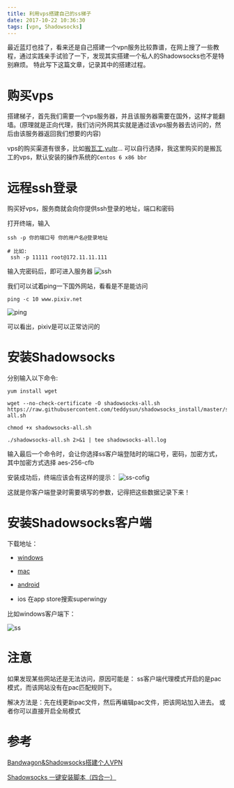 ```yaml
---
title: 利用vps搭建自己的ss梯子
date: 2017-10-22 10:36:30
tags: [vpn, Shadowsocks]
---
```

最近蓝灯也挂了，看来还是自己搭建一个vpn服务比较靠谱，在网上搜了一些教程，通过实践亲手试验了一下，发现其实搭建一个私人的Shadowsocks也不是特别麻烦。
特此写下这篇文章，记录其中的搭建过程。
<!-- more -->

# 购买vps

搭建梯子，首先我们需要一个vps服务器，并且该服务器需要在国外，这样才能翻墙。(原理就是正向代理，我们访问外网其实就是通过该vps服务器去访问的，然后由该服务器返回我们想要的内容)

vps的购买渠道有很多，比如[搬瓦工](http://banwagong.cn/),[vultr](https://www.vultr.com/)...
可以自行选择，我这里购买的是搬瓦工的vps，默认安装的操作系统的`Centos 6 x86 bbr` 

# 远程ssh登录
购买好vps，服务商就会向你提供ssh登录的地址，端口和密码

打开终端，输入
```
ssh -p 你的端口号 你的用户名@登录地址
```
```
# 比如:
 ssh -p 11111 root@172.11.11.111
```
输入完密码后，即可进入服务器
![ssh](http://pic.deepred5.com/ss-1.png)

我们可以试着ping一下国外网站，看看是不是能访问

```
ping -c 10 www.pixiv.net
```
![ping](http://pic.deepred5.com/ss-2.png)

可以看出，pixiv是可以正常访问的

# 安装Shadowsocks

分别输入以下命令:
```
yum install wget
```
```
wget --no-check-certificate -O shadowsocks-all.sh https://raw.githubusercontent.com/teddysun/shadowsocks_install/master/shadowsocks-all.sh
```
```
chmod +x shadowsocks-all.sh
```
```
./shadowsocks-all.sh 2>&1 | tee shadowsocks-all.log
```

输入最后一个命令时，会让你选择ss客户端登陆时的端口号，密码，加密方式，其中加密方式选择 aes-256-cfb

安装成功后，终端应该会有这样的提示：
![ss-cofig](http://pic.deepred5.com/ss-3.png)

这就是你客户端登录时需要填写的参数，记得把这些数据记录下来！

# 安装Shadowsocks客户端

下载地址：

* [windows](https://github.com/shadowsocks/shadowsocks-windows/releases)

* [mac](https://github.com/shadowsocks/ShadowsocksX-NG/releases)

* [android](https://github.com/shadowsocks/shadowsocks-android/releases)

* ios 在app store搜索superwingy

比如windows客户端下：

![ss](http://pic.deepred5.com/ss-5.png)

# 注意

如果发现某些网站还是无法访问，原因可能是：
ss客户端代理模式开启的是pac模式，而该网站没有在pac匹配规则下。

解决方法是：先在线更新pac文件，然后再编辑pac文件，把该网站加入进去。
或者你可以直接开启全局模式
# 参考
[Bandwagon&Shadowsocks搭建个人VPN](http://fyerl.me/Bandwagon-Shadowsocks%E6%90%AD%E5%BB%BA%E4%B8%AA%E4%BA%BAVPN.html)

[Shadowsocks 一键安装脚本（四合一）](https://teddysun.com/486.html)

